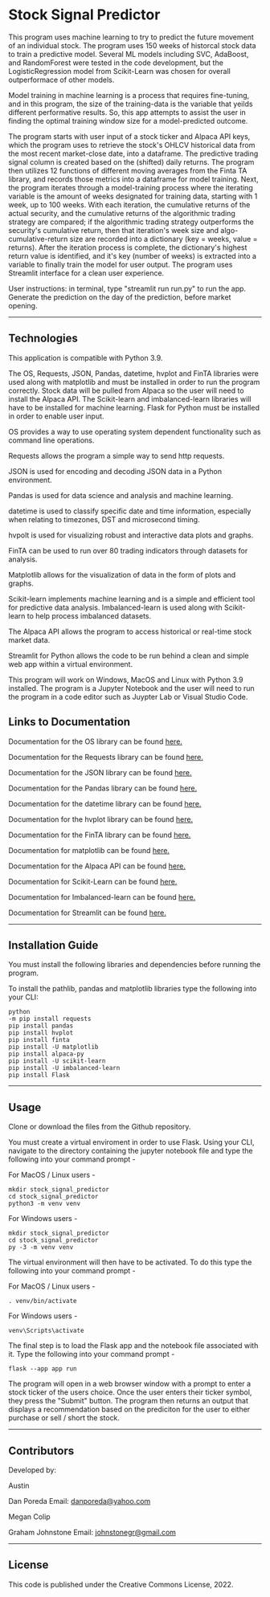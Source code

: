 # Stock Signal Predictor

This program uses machine learning to try to predict the future movement of an individual stock. The program uses 150 weeks of historcal stock data to train a predictive model.  Several ML models including SVC, AdaBoost, and RandomForest were tested in the code development, but the LogisticRegression model from Scikit-Learn was chosen for overall outperformace of other models. 

Model training in machine learning is a process that requires fine-tuning, and in this program, the size of the training-data is the variable that yeilds different performative results. So, this app attempts to assist the user in finding the optimal training window size for a model-predicted outcome. 

The program starts with user input of a stock ticker and Alpaca API keys, which the program uses to retrieve the stock's OHLCV historical data from the most recent market-close date, into a dataframe. The predictive trading signal column is created based on the (shifted) daily returns. The program then utilizes 12 functions of different moving averages from the Finta TA library, and records those metrics into a dataframe for model training. Next, the program iterates through a model-training process where the iterating variable is the amount of weeks designated for training data, starting with 1 week, up to 100 weeks. With each iteration, the cumulative returns of the actual security, and the cumulative returns of the algorithmic trading strategy are compared; if the algorithmic trading strategy outperforms the security's cumulative return, then that iteration's week size and algo-cumulative-return size are recorded into a dictionary (key = weeks, value = returns). After the iteration process is complete, the dictionary's highest return value is identified, and it's key (number of weeks) is extracted into a variable to finally train the model for user output.  The program uses Streamlit interface for a clean user experience.

User instructions: in terminal, type "streamlit run run.py" to run the app. Generate the prediction on the day of the prediction, before market opening. 

---

## Technologies

This application is compatible with Python 3.9.

The OS, Requests, JSON, Pandas, datetime, hvplot and FinTA libraries were used along with matplotlib and must be installed in order to run the program correctly. Stock data will be pulled from Alpaca so the user will need to install the Alpaca API. The Scikit-learn and imbalanced-learn libraries will have to be installed for machine learning. Flask for Python must be installed in order to enable user input.

OS provides a way to use operating system dependent functionality such as command line operations.

Requests allows the program a simple way to send http requests.

JSON is used for encoding and decoding JSON data in a Python environment.

Pandas is used for data science and analysis and machine learning.

datetime is used to classify specific date and time information, especially when relating to timezones, DST and microsecond timing.

hvpolt is used for visualizing robust and interactive data plots and graphs.

FinTA can be used to run over 80 trading indicators through datasets for analysis.

Matplotlib allows for the visualization of data in the form of plots and graphs.

Scikit-learn implements machine learning and is a simple and efficient tool for predictive data analysis. Imbalanced-learn is used along with Scikit-learn to help process imbalanced datasets.

The Alpaca API allows the program to access historical or real-time stock market data.

Streamlit for Python allows the code to be run behind a clean and simple web app within a virtual environment.

This program will work on Windows, MacOS and Linux with Python 3.9 installed. The program is a Jupyter Notebook and the user will need to run the program in a code editor such as Juypter Lab or Visual Studio Code.

## Links to Documentation

Documentation for the OS library can be found [here.](https://docs.python.org/3/library/os.html)

Documentation for the Requests library can be found [here.](https://requests.readthedocs.io/en/latest/)

Documentation for the JSON library can be found [here.](https://docs.python.org/3/library/json.html)

Documentation for the Pandas library can be found [here.](https://pandas.pydata.org/docs/)

Documentation for the datetime library can be found [here.](https://docs.python.org/3/library/datetime.html)

Documentation for the hvplot library can be found [here.](https://hvplot.holoviz.org/user_guide/index.html)

Documentation for the FinTA library can be found [here.](https://openbase.com/python/finta)

Documentation for matplotlib can be found [here.](https://matplotlib.org/stable/users/index)

Documentation for the Alpaca API can be found [here.](https://alpaca.markets/deprecated/docs/api-documentation/)

Documentation for Scikit-Learn can be found [here.](https://scikit-learn.org/stable/user_guide.html)

Documentation for Imbalanced-learn can be found [here.](https://imbalanced-learn.org/stable/user_guide.html)

Documentation for Streamlit can be found [here.](https://docs.streamlit.io/)

---

## Installation Guide

You must install the following libraries and dependencies before running the program.

To install the pathlib, pandas and matplotlib libraries type the following into your CLI:

```
python
-m pip install requests
pip install pandas
pip install hvplot
pip install finta
pip install -U matplotlib
pip install alpaca-py
pip install -U scikit-learn
pip install -U imbalanced-learn
pip install Flask
```
---

## Usage

Clone or download the files from the Github repository.

You must create a virtual enviroment in order to use Flask.
Using your CLI, navigate to the directory containing the jupyter notebook file and type the following into your command prompt -

For MacOS / Linux users -
```
mkdir stock_signal_predictor
cd stock_signal_predictor
python3 -m venv venv
```

For Windows users -
```
mkdir stock_signal_predictor
cd stock_signal_predictor
py -3 -m venv venv
```

The virtual environment will then have to be activated. To do this type the following into your command prompt -

For MacOS / Linux users -
```
. venv/bin/activate
```

For Windows users -
```
venv\Scripts\activate
```

The final step is to load the Flask app and the notebook file associated with it. Type the following into your command prompt -
```
flask --app app run
```

The program will open in a web browser window with a prompt to enter a stock ticker of the users choice.
Once the user enters their ticker symbol, they press the "Submit" button. The program then returns an output that displays a recommendation based on the prediciton for the user to either purchase or sell / short the stock.

---

## Contributors

Developed by:

Austin

Dan Poreda
Email: danporeda@yahoo.com

Megan Colip

Graham Johnstone
Email: johnstonegr@gmail.com

---

## License
This code is published under the Creative Commons License, 2022.

